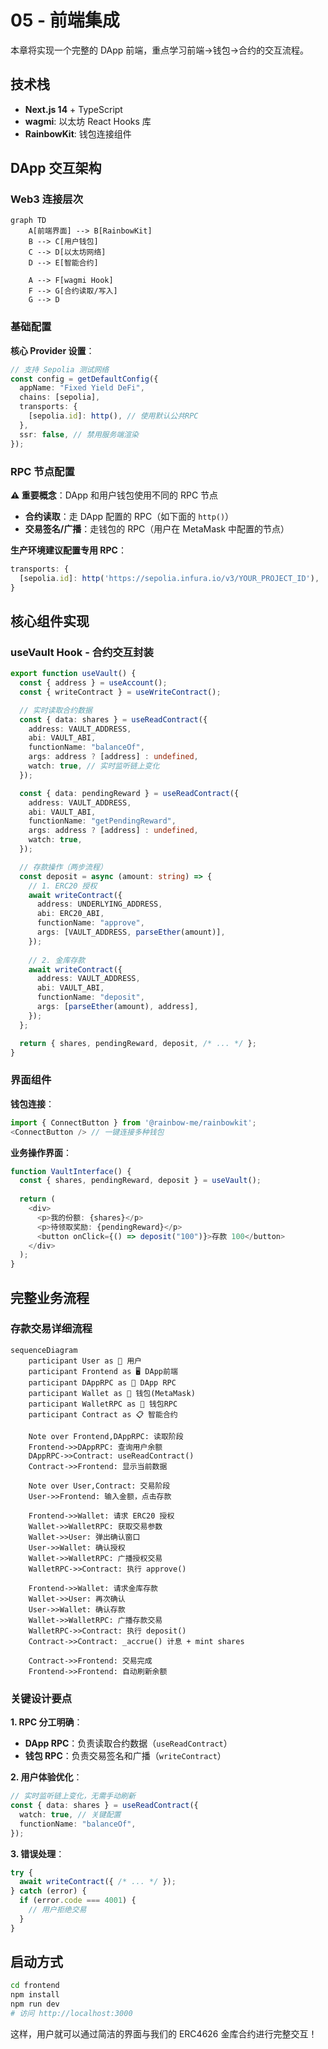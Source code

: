 # 05 - 前端集成

本章将实现一个完整的 DApp 前端，重点学习前端→钱包→合约的交互流程。

## 技术栈
- **Next.js 14** + TypeScript
- **wagmi**: 以太坊 React Hooks 库  
- **RainbowKit**: 钱包连接组件

## DApp 交互架构

### Web3 连接层次

```mermaid
graph TD
    A[前端界面] --> B[RainbowKit]
    B --> C[用户钱包]
    C --> D[以太坊网络]
    D --> E[智能合约]
    
    A --> F[wagmi Hook]
    F --> G[合约读取/写入]
    G --> D
```

### 基础配置

**核心 Provider 设置**：
```typescript
// 支持 Sepolia 测试网络
const config = getDefaultConfig({
  appName: "Fixed Yield DeFi",
  chains: [sepolia],
  transports: {
    [sepolia.id]: http(), // 使用默认公共RPC
  },
  ssr: false, // 禁用服务端渲染
});
```

### RPC 节点配置

**⚠️ 重要概念**：DApp 和用户钱包使用不同的 RPC 节点
- **合约读取**：走 DApp 配置的 RPC（如下面的 `http()`）
- **交易签名/广播**：走钱包的 RPC（用户在 MetaMask 中配置的节点）

**生产环境建议配置专用 RPC**：
```typescript
transports: {
  [sepolia.id]: http('https://sepolia.infura.io/v3/YOUR_PROJECT_ID'),
}
```

## 核心组件实现

### useVault Hook - 合约交互封装

```typescript
export function useVault() {
  const { address } = useAccount();
  const { writeContract } = useWriteContract();

  // 实时读取合约数据
  const { data: shares } = useReadContract({
    address: VAULT_ADDRESS,
    abi: VAULT_ABI,
    functionName: "balanceOf", 
    args: address ? [address] : undefined,
    watch: true, // 实时监听链上变化
  });

  const { data: pendingReward } = useReadContract({
    address: VAULT_ADDRESS,
    abi: VAULT_ABI,
    functionName: "getPendingReward",
    args: address ? [address] : undefined,
    watch: true,
  });

  // 存款操作（两步流程）
  const deposit = async (amount: string) => {
    // 1. ERC20 授权
    await writeContract({
      address: UNDERLYING_ADDRESS,
      abi: ERC20_ABI,
      functionName: "approve",
      args: [VAULT_ADDRESS, parseEther(amount)],
    });
    
    // 2. 金库存款
    await writeContract({
      address: VAULT_ADDRESS,
      abi: VAULT_ABI,
      functionName: "deposit",
      args: [parseEther(amount), address],
    });
  };

  return { shares, pendingReward, deposit, /* ... */ };
}
```

### 界面组件

**钱包连接**：
```typescript
import { ConnectButton } from '@rainbow-me/rainbowkit';
<ConnectButton /> // 一键连接多种钱包
```

**业务操作界面**：
```typescript
function VaultInterface() {
  const { shares, pendingReward, deposit } = useVault();
  
  return (
    <div>
      <p>我的份额: {shares}</p>
      <p>待领取奖励: {pendingReward}</p>
      <button onClick={() => deposit("100")}>存款 100</button>
    </div>
  );
}
```

## 完整业务流程

### 存款交易详细流程

```mermaid
sequenceDiagram
    participant User as 👤 用户  
    participant Frontend as 🖥️ DApp前端
    participant DAppRPC as 📡 DApp RPC
    participant Wallet as 👛 钱包(MetaMask)
    participant WalletRPC as 🔗 钱包RPC
    participant Contract as 📋 智能合约

    Note over Frontend,DAppRPC: 读取阶段
    Frontend->>DAppRPC: 查询用户余额
    DAppRPC->>Contract: useReadContract()
    Contract->>Frontend: 显示当前数据

    Note over User,Contract: 交易阶段
    User->>Frontend: 输入金额，点击存款
    
    Frontend->>Wallet: 请求 ERC20 授权
    Wallet->>WalletRPC: 获取交易参数
    Wallet->>User: 弹出确认窗口
    User->>Wallet: 确认授权
    Wallet->>WalletRPC: 广播授权交易
    WalletRPC->>Contract: 执行 approve()
    
    Frontend->>Wallet: 请求金库存款
    Wallet->>User: 再次确认
    User->>Wallet: 确认存款
    Wallet->>WalletRPC: 广播存款交易
    WalletRPC->>Contract: 执行 deposit()
    Contract->>Contract: _accrue() 计息 + mint shares
    
    Contract->>Frontend: 交易完成
    Frontend->>Frontend: 自动刷新余额
```

### 关键设计要点

**1. RPC 分工明确**：
- **DApp RPC**：负责读取合约数据（`useReadContract`）
- **钱包 RPC**：负责交易签名和广播（`writeContract`）

**2. 用户体验优化**：
```typescript
// 实时监听链上变化，无需手动刷新
const { data: shares } = useReadContract({
  watch: true, // 关键配置
  functionName: "balanceOf",
});
```

**3. 错误处理**：
```typescript
try {
  await writeContract({ /* ... */ });
} catch (error) {
  if (error.code === 4001) {
    // 用户拒绝交易
  }
}
```

## 启动方式

```bash
cd frontend
npm install
npm run dev
# 访问 http://localhost:3000
```

这样，用户就可以通过简洁的界面与我们的 ERC4626 金库合约进行完整交互！